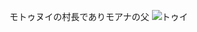 モトゥヌイの村長でありモアナの父
![トゥイ](https://static.wikia.nocookie.net/moana/images/9/99/Tui.png/revision/latest?cb=20161201234652)

